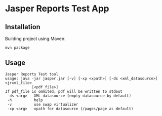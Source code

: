 Jasper Reports Test App
=======================

Installation
------------
Building project using Maven:
<pre><code>mvn package</code></pre>

Usage
------------
<pre><code>Jasper Reports Test tool
usage: java -jar jasper.jar [-v] [-xp &lt;xpath&gt;] [-ds &lt;xml_datasource&gt;] &lt;jrxml_file&gt;
            [&lt;pdf_file&gt;]
If pdf_file is ommited, pdf will be written to stdout
 -ds &lt;arg&gt;   XML datasource (empty datasource by default)
 -h          help
 -v          use swap virtualizer
 -xp &lt;arg&gt;   xpath for datasource (/pages/page as default)</code></pre>